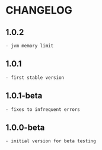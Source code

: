 # CHANGELOG

## 1.0.2
    - jvm memory limit

## 1.0.1
    - first stable version

## 1.0.1-beta
    - fixes to infrequent errors

## 1.0.0-beta
    - initial version for beta testing
